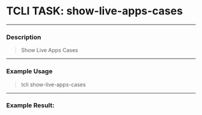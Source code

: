 # TCLI TASK: show-live-apps-cases

---
### Description
> Show Live Apps Cases

---
### Example Usage
> tcli show-live-apps-cases



---
### Example Result:
